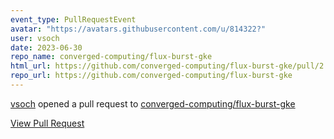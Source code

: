 ```yaml
---
event_type: PullRequestEvent
avatar: "https://avatars.githubusercontent.com/u/814322?"
user: vsoch
date: 2023-06-30
repo_name: converged-computing/flux-burst-gke
html_url: https://github.com/converged-computing/flux-burst-gke/pull/2
repo_url: https://github.com/converged-computing/flux-burst-gke
---
```


<a href='https://github.com/vsoch' target='_blank'>vsoch</a> opened a pull request to <a href='https://github.com/converged-computing/flux-burst-gke' target='_blank'>converged-computing/flux-burst-gke</a>

<a href='https://github.com/converged-computing/flux-burst-gke/pull/2' target='_blank'>View Pull Request</a>